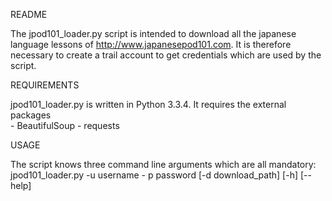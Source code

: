 README

The jpod101_loader.py script is intended to download all the japanese language lessons of http://www.japanesepod101.com.
It is therefore necessary to create a trail account to get credentials which are used by the script.

REQUIREMENTS

jpod101_loader.py is written in Python 3.3.4.
It requires the external packages	
	- BeautifulSoup
	- requests

USAGE

The script knows three command line arguments which are all mandatory:
	jpod101_loader.py -u username - p password [-d download_path] [-h] [--help]
